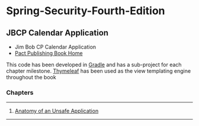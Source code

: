 # Spring-Security-Fourth-Edition

## JBCP Calendar Application

* Jim Bob CP Calendar Application
* [Pact Publishing Book Home](https://www.packtpub.com/application-development/spring-security-fourth-edition)

This code has been developed in [Gradle](http://gradle.org) and has a sub-project for each chapter milestone.
[Thymeleaf](https://www.thymeleaf.org/) has been used as the view templating engine throughout the book


### Chapters

***
1. [Anatomy of an Unsafe Application](Chapter01/README.md)
***





